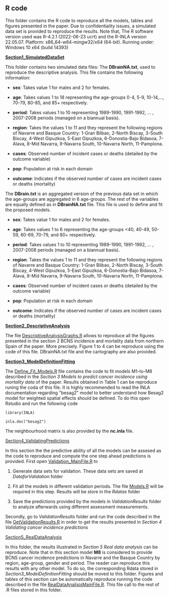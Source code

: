 ## **R code**

This folder contains the R code to reproduce all the models, tables and figures presented in the paper. Due to confidentiality issues, a simulated data set is provided to reproduce the results. Note that, The R software version used was R-4.2.1 (2022-06-23 ucrt) and the R-INLA version 22.05.07. Platform: x86_64-w64-mingw32/x64 (64-bit). Running under: Windows 10 x64 (build 14393)

[**Section1_SimulatedDataSet**](https://github.com/spatialstatisticsupna/Biometrical_Journal_2022/tree/main/R/Section1_SimulatedDataSet "Section1_SimulatedDataSet")

This folder contains two simulated data files:
The **DBrainNA.txt**, used to reproduce the descriptive analysis. This file contains the following information:

-   **sex**: Takes value 1 for males and 2 for females.

-   **age**: Takes values 1 to 18 representing the age-groups 0-4, 5-9, 10-14,..., 70-79, 80-85, and 85+ respectively.

-   **period**: Takes values 1 to 10 representing 1989-1990, 1991-1992, ... , 2007-2008 periods (managed on a biannual basis).

-   **region**: Takes the values 1 to 11 and they represent the following regions of Navarre and Basque Country: 1-Gran Bilbao, 2-North Biscay, 3-South Biscay, 4-West Gipuzkoa, 5-East Gipuzkoa, 6-Donostia-Bajo Bidasoa, 7-Alava, 8-Mid Navarra, 9-Navarra South, 10-Navarra North, 11-Pamplona.

-   **cases**: Observed number of incident cases or deaths (detailed by the outcome variable)

-   **pop**: Population at risk in each domain

-   **outcome**: Indicates if the observed number of cases are incident cases or deaths (mortality)

The **DBrain.txt** is an aggregated version of the previous data set in which the age-groups are aggregated in 6 age-groups. The rest of the variables are equally defined as in **DBrainNA.txt** file. This file is used to define and fit the proposed models.

-   **sex**: Takes value 1 for males and 2 for females.

-   **age**: Takes values 1 to 6 representing the age-groups \<40, 40-49, 50-59, 60-69, 70-79, and 80+ respectively.

-   **period**: Takes values 1 to 10 representing 1989-1990, 1991-1992, ... , 2007-2008 periods (managed on a biannual basis).

-   **region**: Takes the values 1 to 11 and they represent the following regions of Navarre and Basque Country: 1-Gran Bilbao, 2-North Biscay, 3-South Biscay, 4-West Gipuzkoa, 5-East Gipuzkoa, 6-Donostia-Bajo Bidasoa, 7-Alava, 8-Mid Navarra, 9-Navarra South, 10-Navarra North, 11-Pamplona.

-   **cases**: Observed number of incident cases or deaths (detailed by the outcome variable)

-   **pop**: Population at risk in each domain

-   **outcome**: Indicates if the observed number of cases are incident cases or deaths (mortality)

[**Section2_DescriptiveAnalysis**](https://github.com/spatialstatisticsupna/Biometrical_Journal_2022/tree/main/R/Section2_DescriptiveAnalysis "Section2_DescriptiveAnalysis")

The file [DescriptiveAnalysisGraphs.R](https://github.com/spatialstatisticsupna/Biometrical_Journal_2022/blob/main/R/Section2_DescriptiveAnalysis/DescriptiveAnalysisGraphs.R "DescriptiveAnalysisGraphs.R") allows to reproduce all the figures presented in the section 2 BCNS incidence and mortality data from northern Spain of the paper. More precisely. Figure 1 to 4 can be reproduce using the code of this file. DBrainNA.txt file and the cartography are also provided.

[**Section3_ModelDefinitionFitting**](https://github.com/spatialstatisticsupna/Biometrical_Journal_2022/tree/main/R/Section3_ModelDefinitionFitting "Section3_ModelDefinitionFitting")

The [Define_Fit_Models.R](https://github.com/spatialstatisticsupna/Biometrical_Journal_2022/blob/main/R/Section3_ModelDefinitionFitting/Define_Fit_Models.R "Define_Fit_Models.R") file contains the code to fit models M1-to-M8 described in the *Section 3 Models to predict cancer incidence using mortality data* of the paper. Results obtained in Table 1 can be reproduce runing the coda of this file. It is highly recommended to read the INLA documentation regarding "besag2" model to better understand how Besag2 model for weighted spatial effects should be defined. To do this open Rstudio and run the following code

`library(INLA)`

`inla.doc("besag2")`

The neighbourhood matrix is also provided by the **nc.inla** file.

[Section4_ValidatingPredictions](https://github.com/spatialstatisticsupna/Biometrical_Journal_2022/tree/main/R/Section4_ValidatingPredictions "Section4_ValidatingPredictions")

In this section the the predictive ability of all the models can be assesed as the code to reproduce and compute the one step ahead predictions is provided.
First open [Validation_MainFile.R](https://github.com/spatialstatisticsupna/Biometrical_Journal_2022/blob/main/R/Section4_ValidatingPredictions/Validation_MainFile.R "Validation_MainFile.R") to

1.  Generate data sets for validation. These data sets are saved at *DataforValidation* folder

2.  Fit all the models in different validation periods. The file [Models.R](https://github.com/spatialstatisticsupna/Biometrical_Journal_2022/blob/main/R/Section4_ValidatingPredictions/Models.R "Models.R") will be required in this step. Results will be store in the *Rdatas* folder

3.  Save the predictions provided by the models in *ValidationResults* folder to analyze afterwards using different assessment measurements.

Secondly, go to *ValidationResults* folder and run the code described in the file [GetValidationResults.R](https://github.com/spatialstatisticsupna/Biometrical_Journal_2022/blob/main/R/Section4_ValidatingPredictions/ValidationResults/GetValidationResults.R "GetValidationResults.R") in order to get the results presented in *Section 4 Validating cancer incidence predictions*

[Section5_RealDataAnalysis](https://github.com/spatialstatisticsupna/Biometrical_Journal_2022/tree/main/R/Section5_RealDataAnalysis "Section5_RealDataAnalysis")

In this folder, the results illustrated in *Section 5 Real data analysis* can be reproduce. Note that in this section model **M8** is considered to provide BCNS cancer incidence predictions in Navarre and the Basque Country by region, age-group, gender and period. The reader can reproduce this results with any other model. To do so, the corresponding Rdata stored in *Section3_ModelDefinitionFitting* should be moved to this folder. Figures and tables of this section can be automatically reproduce running the code described in the file [RealDataAnalisisMainFile.R](https://github.com/spatialstatisticsupna/Biometrical_Journal_2022/blob/main/R/Section5_RealDataAnalysis/RealDataAnalisisMainFile.R "RealDataAnalisisMainFile.R"). This file call to the rest of .R files stored in this folder.
